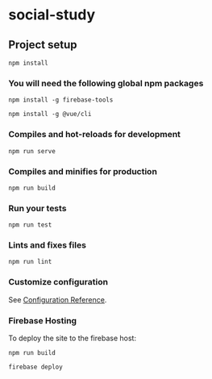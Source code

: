 # social-study

## Project setup

```
npm install
```

### You will need the following global npm packages

```
npm install -g firebase-tools

npm install -g @vue/cli

```

### Compiles and hot-reloads for development

```
npm run serve
```

### Compiles and minifies for production

```
npm run build
```

### Run your tests

```
npm run test
```

### Lints and fixes files

```
npm run lint
```

### Customize configuration

See [Configuration Reference](https://cli.vuejs.org/config/).

### Firebase Hosting

To deploy the site to the firebase host:

```
npm run build

firebase deploy

```
